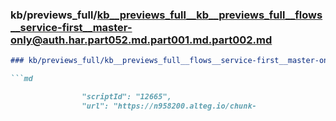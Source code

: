 ### kb/previews_full/kb__previews_full__kb__previews_full__flows__service-first__master-only@auth.har.part052.md.part001.md.part002.md

```md
### kb/previews_full/kb__previews_full__flows__service-first__master-only@auth.har.part052.md.part001.md (part 002)

```md

                "scriptId": "12665",
                "url": "https://n958200.alteg.io/chunk-
```

```

```
